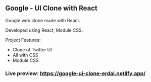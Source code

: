 ## Google - UI Clone with React

Google web clone made with React.

Developed using React, Module CSS.

Project Features:

- Clone of Twitter UI
- All with CSS
- Module CSS

### **Live preview:** https://google-ui-clone-erdal.netlify.app/
